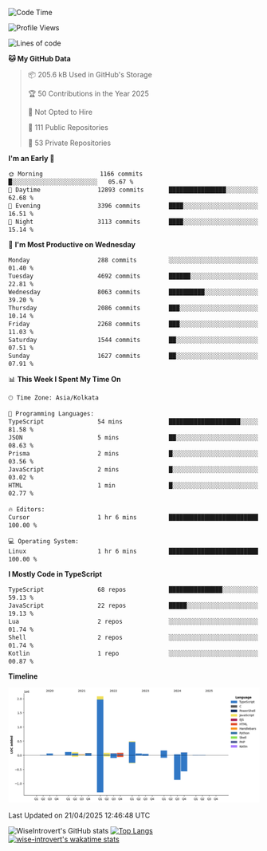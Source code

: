 <!--START_SECTION:waka-->
![Code Time](http://img.shields.io/badge/Code%20Time-2%2C330%20hrs%2033%20mins-blue)

![Profile Views](http://img.shields.io/badge/Profile%20Views-0-blue)

![Lines of code](https://img.shields.io/badge/From%20Hello%20World%20I%27ve%20Written-3.6%20million%20lines%20of%20code-blue)

**🐱 My GitHub Data** 

> 📦 205.6 kB Used in GitHub's Storage 
 > 
> 🏆 50 Contributions in the Year 2025
 > 
> 🚫 Not Opted to Hire
 > 
> 📜 111 Public Repositories 
 > 
> 🔑 53 Private Repositories 
 > 
**I'm an Early 🐤** 

```text
🌞 Morning                1166 commits        █░░░░░░░░░░░░░░░░░░░░░░░░   05.67 % 
🌆 Daytime                12893 commits       ████████████████░░░░░░░░░   62.68 % 
🌃 Evening                3396 commits        ████░░░░░░░░░░░░░░░░░░░░░   16.51 % 
🌙 Night                  3113 commits        ████░░░░░░░░░░░░░░░░░░░░░   15.14 % 
```
📅 **I'm Most Productive on Wednesday** 

```text
Monday                   288 commits         ░░░░░░░░░░░░░░░░░░░░░░░░░   01.40 % 
Tuesday                  4692 commits        ██████░░░░░░░░░░░░░░░░░░░   22.81 % 
Wednesday                8063 commits        ██████████░░░░░░░░░░░░░░░   39.20 % 
Thursday                 2086 commits        ███░░░░░░░░░░░░░░░░░░░░░░   10.14 % 
Friday                   2268 commits        ███░░░░░░░░░░░░░░░░░░░░░░   11.03 % 
Saturday                 1544 commits        ██░░░░░░░░░░░░░░░░░░░░░░░   07.51 % 
Sunday                   1627 commits        ██░░░░░░░░░░░░░░░░░░░░░░░   07.91 % 
```


📊 **This Week I Spent My Time On** 

```text
🕑︎ Time Zone: Asia/Kolkata

💬 Programming Languages: 
TypeScript               54 mins             ████████████████████░░░░░   81.58 % 
JSON                     5 mins              ██░░░░░░░░░░░░░░░░░░░░░░░   08.63 % 
Prisma                   2 mins              █░░░░░░░░░░░░░░░░░░░░░░░░   03.56 % 
JavaScript               2 mins              █░░░░░░░░░░░░░░░░░░░░░░░░   03.02 % 
HTML                     1 min               █░░░░░░░░░░░░░░░░░░░░░░░░   02.77 % 

🔥 Editors: 
Cursor                   1 hr 6 mins         █████████████████████████   100.00 % 

💻 Operating System: 
Linux                    1 hr 6 mins         █████████████████████████   100.00 % 
```

**I Mostly Code in TypeScript** 

```text
TypeScript               68 repos            ███████████████░░░░░░░░░░   59.13 % 
JavaScript               22 repos            █████░░░░░░░░░░░░░░░░░░░░   19.13 % 
Lua                      2 repos             ░░░░░░░░░░░░░░░░░░░░░░░░░   01.74 % 
Shell                    2 repos             ░░░░░░░░░░░░░░░░░░░░░░░░░   01.74 % 
Kotlin                   1 repo              ░░░░░░░░░░░░░░░░░░░░░░░░░   00.87 % 
```



**Timeline**

![Lines of Code chart](https://raw.githubusercontent.com/wise-introvert/wise-introvert/master/assets/bar_graph.png)


 Last Updated on 21/04/2025 12:46:48 UTC
<!--END_SECTION:waka-->

![WiseIntrovert's GitHub stats](https://github-readme-stats.vercel.app/api?username=wise-introvert&count_private=true&show_icons=true)
[![Top Langs](https://github-readme-stats.vercel.app/api/top-langs/?username=wise-introvert&langs_count=10)](https://github.com/anuraghazra/github-readme-stats)
[![wise-introvert's wakatime stats](https://github-readme-stats.vercel.app/api/wakatime?username=wiseintrovert)](https://github.com/anuraghazra/github-readme-stats)
